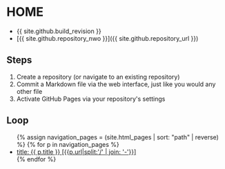 # HOME

- {{ site.github.build_revision }}
- [{{ site.github.repository_nwo }}]({{ site.github.repository_url }})

## Steps

1. Create a repository (or navigate to an existing repository)
1. Commit a Markdown file via the web interface, just like you would any other file
1. Activate GitHub Pages via your repository's settings

## Loop

<ul>
{% assign navigation_pages = (site.html_pages | sort: "path" | reverse) %}
{% for p in navigation_pages %}
  <li><a href="{{ p.url | absolute_url }}" {% if p.url == page.url %}class="active"{% endif %}>title: {{ p.title }} [{{p.url|split:'/' | join: '-'}}]</a></li>
{% endfor %}
</ul>

<script type="text/javascript">
document.querySelector('body').classList.add('markdown-body');
</script>
